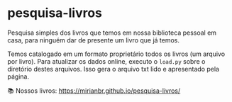 # pesquisa-livros

Pesquisa simples dos livros que temos em nossa biblioteca pessoal em casa, para ninguém dar de presente um livro que já temos.

Temos catalogado em um formato proprietário todos os livros (um arquivo por livro). Para atualizar os dados online, executo o `load.py` sobre o diretório destes arquivos. Isso gera o arquivo txt lido e apresentado pela página. 

📚 Nossos livros: https://mirianbr.github.io/pesquisa-livros/ 
